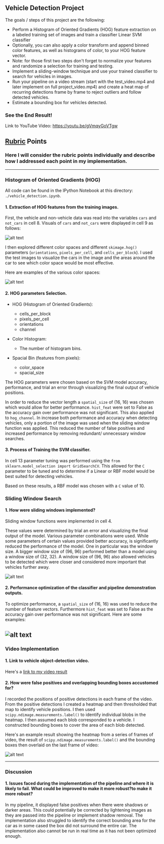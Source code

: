 ## Vehicle Detection Project

The goals / steps of this project are the following:

* Perform a Histogram of Oriented Gradients (HOG) feature extraction on a labeled training set of images and train a classifier Linear SVM classifier
* Optionally, you can also apply a color transform and append binned color features, as well as histograms of color, to your HOG feature vector.
* Note: for those first two steps don't forget to normalize your features and randomize a selection for training and testing.
* Implement a sliding-window technique and use your trained classifier to search for vehicles in images.
* Run your pipeline on a video stream (start with the test_video.mp4 and later implement on full project_video.mp4) and create a heat map of recurring detections frame by frame to reject outliers and follow detected vehicles.
* Estimate a bounding box for vehicles detected.

### See the End Result!
Link to YouTube Video:
https://youtu.be/gVmqyGoVTgw

[//]: # (Image References)
[image1]: ./examples/car_not_car.png
[image2]: ./examples/HOG_example.jpg
[image3]: ./examples/sliding_windows.jpg
[image4]: ./examples/sliding_window.jpg
[image5]: ./examples/bboxes_and_heat.png
[image6]: ./examples/labels_map.png
[image7]: ./examples/output_bboxes.png
[image8]: ./examples/car_notcar.png
[image9]: ./examples/color_spaces.png
[image10]: ./examples/window.png
[image11]: ./examples/test_images.png
[image12]: ./examples/false_positives.png

[video1]: ./project_video.mp4

## [Rubric](https://review.udacity.com/#!/rubrics/513/view) Points
### Here I will consider the rubric points individually and describe how I addressed each point in my implementation.  

---
### Histogram of Oriented Gradients (HOG)

All code can be found in the IPython Notebook at this directory: `./vehicle_detection.ipynb`.

#### 1. Extraction of HOG features from the training images.

First, the vehicle and non-vehicle data was read into the variables `cars` and `not_cars` in cell 8. Visuals of `cars` and `not_cars` were displayed in cell 9 as follows:

![alt text][image8]


I then explored different color spaces and different `skimage.hog()` parameters (`orientations`, `pixels_per_cell`, and `cells_per_block`). I used the test images to visualize the cars in the image and the areas around the car to see which color space would be most effective.

Here are examples of the various color spaces:

![alt text][image9]


#### 2. HOG parameters Selection.

- HOG (Histogram of Oriented Gradients):
    - cells_per_block
    - pixels_per_cell
    - orientations
    - channel


- Color Histogram:
    - The number of histogram bins.


- Spacial Bin (features from pixels):
    - color_space
    - spacial_size

The HOG parameters were chosen based on the SVM model accuracy, performance, and trial an error through visualizing the final output of vehicle positions.

In order to reduce the vector length a `spatial_size` of (16, 16) was chosen which would allow for better performance. `hist_feat` were set to False as the accuracy gain over performance was not significant. This also applied to `hog_channel`. In increase both performance and accuracy when detecting vehicles, only a portion of the image was used when the sliding window function was applied. This reduced the number of false positives and increased performance by removing redundant/ unnecessary window searches.   

#### 3. Process of Training the SVM classifier.
In cell 13 parameter tuning was performed using the `from sklearn.model_selection import GridSearchCV`. This allowed for the `C` parameter to be tuned and to determine if a Linear or RBF model would be best suited for detecting vehicles.

Based on these results, a RBF model was chosen with a `C` value of 10.


### Sliding Window Search

#### 1. How were sliding windows implemented?

Sliding window functions were implemented in cell 4.

These values were determined by trial an error and visualizing the final output of the model. Various parameter combinations were used. While some parameters of certain values provided better accuracy, is significantly reduced the performance of the model. One in particular was the window size. A bigger window size of (96, 96) performed better than a model using a window size of (32, 32). A window size of (96, 96) also allowed vehicles to be detected which were closer and considered more important that vehicles further away.


![alt text][image10]

#### 2. Performance optimization of the classifier and pipeline demonstration outputs.

To optimize performance, a `spatial_size` of (16, 16) was used to reduce the number of feature vectors. Furthermore `hist_feat` was set to False as the accuracy gain over performance was not significant. Here are some examples:

![alt text][image11]
---

### Video Implementation

#### 1. Link to vehicle object-detection video.
Here's a [link to my video result](./test_videos_output/project_video.mp4)


#### 2. How were false positives and overlapping bounding boxes accustomed for?

I recorded the positions of positive detections in each frame of the video.  From the positive detections I created a heatmap and then thresholded that map to identify vehicle positions. I then used `scipy.ndimage.measurements.label()` to identify individual blobs in the heatmap. I then assumed each blob corresponded to a vehicle. I constructed bounding boxes to cover the area of each blob detected.  

Here's an example result showing the heatmap from a series of frames of video, the result of `scipy.ndimage.measurements.label()` and the bounding boxes then overlaid on the last frame of video:

![alt text][image12]

---

### Discussion

#### 1. Issues faced during the implementation of the pipeline and where it is likely to fail. What could be improved to make it more robust?to make it more robust?

In my pipeline, it displayed false positives when there were shadows or darker areas. This could potentially be corrected by lightening images as they are passed into the pipeline or implement shadow removal. The implementation also struggled to identify the correct bounding area for the car as in some cased the box did not surround the entire car. The implementation also cannot be run in real time as it has not been optimized enough.

